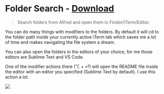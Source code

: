 # Folder Search - [Download](https://github.com/nikitavoloboev/small-workflows/blob/master/folder-search/Folder%20search.alfredworkflow?raw=true)
> Search folders from Alfred and open them in Finder/iTerm/Editor.

You can do many things with modifiers to the folders. By default it will cd to the folder path inside your currently active iTerm tab which saves me a lot of time and makes navigating the file system a dream.

You can also open the folders in the editors of your choice, for me those editors are Sublime Text and VS Code.

One of the modifier actions there (⌥ + ⏎) will open the README file inside the editor with an editor you specified (Sublime Text by default). I use this action a lot.

![](https://i.imgur.com/IFILSSc.png)